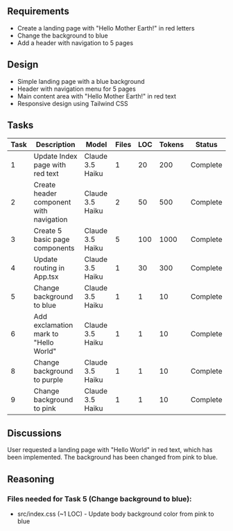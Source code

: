 ## Requirements
- Create a landing page with "Hello Mother Earth!" in red letters
- Change the background to blue
- Add a header with navigation to 5 pages

## Design
- Simple landing page with a blue background
- Header with navigation menu for 5 pages
- Main content area with "Hello Mother Earth!" in red text
- Responsive design using Tailwind CSS

## Tasks
| Task | Description | Model | Files | LOC | Tokens | Status |
|------|-------------|-------|-------|-----|--------|--------|
| 1 | Update Index page with red text | Claude 3.5 Haiku | 1 | 20 | 200 | Complete |
| 2 | Create header component with navigation | Claude 3.5 Haiku | 2 | 50 | 500 | Complete |
| 3 | Create 5 basic page components | Claude 3.5 Haiku | 5 | 100 | 1000 | Complete |
| 4 | Update routing in App.tsx | Claude 3.5 Haiku | 1 | 30 | 300 | Complete |
| 5 | Change background to blue | Claude 3.5 Haiku | 1 | 1 | 10 | Complete |
| 6 | Add exclamation mark to "Hello World" | Claude 3.5 Haiku | 1 | 1 | 10 | Complete |
| 8 | Change background to purple | Claude 3.5 Haiku | 1 | 1 | 10 | Complete |
| 9 | Change background to pink | Claude 3.5 Haiku | 1 | 1 | 10 | Complete |

## Discussions
User requested a landing page with "Hello World" in red text, which has been implemented. The background has been changed from pink to blue.

## Reasoning
### Files needed for Task 5 (Change background to blue):
- src/index.css (~1 LOC) - Update body background color from pink to blue